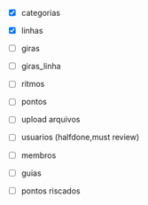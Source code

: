 - [x] categorias
- [x] linhas
- [ ] giras
- [ ] giras_linha
- [ ] ritmos
- [ ] pontos
- [ ] upload arquivos
- [ ] usuarios (halfdone,must review)
- [ ] membros
- [ ] guias
- [ ] pontos riscados

